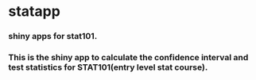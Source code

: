 # statapp
### shiny apps for stat101.
### This is the shiny app to calculate the confidence interval and test statistics for STAT101(entry level stat course). 
